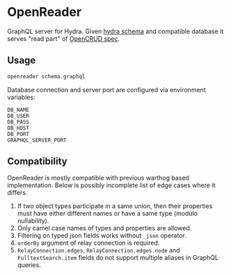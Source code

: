 # OpenReader

GraphQL server for Hydra. Given [hydra schema](https://docs.subsquid.io/schema-spec) 
and compatible database it serves "read part" of [OpenCRUD spec](https://www.opencrud.org).

## Usage

```bash
openreader schema.graphql
```

Database connection and server port are configured via environment variables:

```
DB_NAME
DB_USER
DB_PASS
DB_HOST
DB_PORT
GRAPHQL_SERVER_PORT
```

## Compatibility

OpenReader is mostly compatible with previous warthog based implementation. 
Below is possibly incomplete list of edge cases where it differs.

1. If two object types participate in a same union, 
then their properties must have either different names or have a same type (modulo nullability).
2. Only camel case names of types and properties are allowed.
3. Filtering on typed json fields works without `_json` operator.
4. `orderBy` argument of relay connection is required.
5. `RelayConnection.edges`, `RelayConnection.edges.node` and `FulltextSearch.item` fields
do not support multiple aliases in GraphQL queries.

